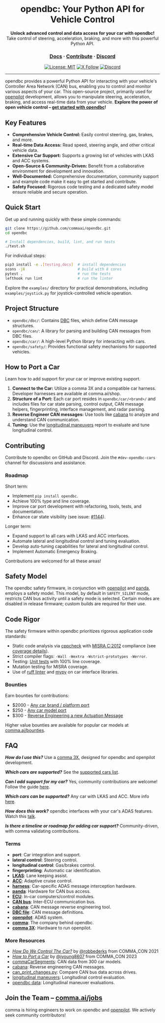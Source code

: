 <div align="center" style="text-align: center;">

<h1>opendbc: Your Python API for Vehicle Control</h1>
<p>
  <b>Unlock advanced control and data access for your car with opendbc!</b>
  <br>
  Take control of steering, acceleration, braking, and more with this powerful Python API.
</p>

<h3>
  <a href="https://docs.comma.ai">Docs</a>
  <span> · </span>
  <a href="https://github.com/commaai/openpilot/blob/master/docs/CONTRIBUTING.md">Contribute</a>
  <span> · </span>
  <a href="https://discord.comma.ai">Discord</a>
</h3>

[![License: MIT](https://img.shields.io/badge/License-MIT-yellow.svg)](LICENSE)
[![X Follow](https://img.shields.io/twitter/follow/comma_ai)](https://x.com/comma_ai)
[![Discord](https://img.shields.io/discord/469524606043160576)](https://discord.comma.ai)

</div>

---

opendbc provides a powerful Python API for interacting with your vehicle's Controller Area Network (CAN) bus, enabling you to control and monitor various aspects of your car. This open-source project, primarily used for [openpilot](https://github.com/commaai/openpilot) development, allows you to manipulate steering, acceleration, braking, and access real-time data from your vehicle.  **Explore the power of open vehicle control – [get started with opendbc](https://github.com/commaai/opendbc)!**

## Key Features

*   **Comprehensive Vehicle Control:** Easily control steering, gas, brakes, and more.
*   **Real-time Data Access:** Read speed, steering angle, and other critical vehicle data.
*   **Extensive Car Support:**  Supports a growing list of vehicles with LKAS and ACC systems.
*   **Open-Source & Community-Driven:** Benefit from a collaborative environment for development and innovation.
*   **Well-Documented:** Comprehensive documentation, community support and example code make it easy to get started and contribute.
*   **Safety Focused:**  Rigorous code testing and a dedicated safety model ensure reliable and secure operation.

## Quick Start

Get up and running quickly with these simple commands:

```bash
git clone https://github.com/commaai/opendbc.git
cd opendbc

# Install dependencies, build, lint, and run tests
./test.sh
```

For individual steps:

```bash
pip3 install -e .[testing,docs]  # install dependencies
scons -j8                        # build with 8 cores
pytest .                         # run the tests
lefthook run lint                # run the linter
```

Explore the `examples/` directory for practical demonstrations, including `examples/joystick.py` for joystick-controlled vehicle operation.

## Project Structure

*   `opendbc/dbc/`:  Contains [DBC](https://en.wikipedia.org/wiki/CAN_bus#DBC) files, which define CAN message structures.
*   `opendbc/can/`:  A library for parsing and building CAN messages from DBC files.
*   `opendbc/car/`: A high-level Python library for interacting with cars.
*   `opendbc/safety/`:  Provides functional safety mechanisms for supported vehicles.

## How to Port a Car

Learn how to add support for your car or improve existing support.

1.  **Connect to the Car:** Utilize a comma 3X and a compatible car harness. Developer harnesses are available at comma.ai/shop.
2.  **Structure of a Port:**  Each car port resides in `opendbc/car/<brand>/` and includes files for car state parsing, control output, CAN message helpers, fingerprinting, interface management, and radar parsing.
3.  **Reverse Engineer CAN messages:** Use tools like [cabana](https://github.com/commaai/openpilot/tree/master/tools/cabana) to analyze and understand CAN communication.
4.  **Tuning:** Use the [longitudinal maneuvers](https://github.com/commaai/openpilot/tree/master/tools/longitudinal_maneuvers) report to evaluate and tune longitudinal control.

## Contributing

Contribute to opendbc on GitHub and Discord.  Join the `#dev-opendbc-cars` channel for discussions and assistance.

### Roadmap

Short term:

*   Implement `pip install opendbc`.
*   Achieve 100% type and line coverage.
*   Improve car port development with refactoring, tools, tests, and documentation.
*   Enhance car state visibility (see issue: [#1144](https://github.com/commaai/opendbc/issues/1144)).

Longer term:

*   Expand support to all cars with LKAS and ACC interfaces.
*   Automate lateral and longitudinal control and tuning evaluation.
*   Develop auto-tuning capabilities for lateral and longitudinal control.
*   Implement Automatic Emergency Braking.

Contributions are welcomed for all these areas!

## Safety Model

The opendbc safety firmware, in conjunction with [openpilot](https://github.com/commaai/openpilot) and [panda](https://comma.ai/shop/panda), employs a safety model. This model, by default in `SAFETY_SILENT` mode, restricts CAN bus activity until a safety mode is selected. Certain modes are disabled in release firmware; custom builds are required for their use.

## Code Rigor

The safety firmware within opendbc prioritizes rigorous application code standards:

*   Static code analysis via [cppcheck](https://github.com/danmar/cppcheck/) with [MISRA C:2012](https://misra.org.uk/) compliance (see [coverage details](opendbc/safety/tests/misra/coverage_table)).
*   Strict compiler flags: `-Wall -Wextra -Wstrict-prototypes -Werror`.
*   Testing: [Unit tests](opendbc/safety/tests) with 100% line coverage.
*   Mutation testing for MISRA coverage.
*   Use of [ruff linter](https://github.com/astral-sh/ruff) and [mypy](https://mypy-lang.org/) on car interface libraries.

### Bounties

Earn bounties for contributions:

*   $2000 -  [Any car brand / platform port](https://github.com/orgs/commaai/projects/26/views/1?pane=issue&itemId=47913774)
*   $250 - [Any car model port](https://github.com/orgs/commaai/projects/26/views/1?pane=issue&itemId=47913790)
*   $300 - [Reverse Engineering a new Actuation Message](https://github.com/orgs/commaai/projects/26/views/1?pane=issue&itemId=73445563)

Higher value bounties are available for popular car models at [comma.ai/bounties](comma.ai/bounties).

## FAQ

***How do I use this?*** Use a [comma 3X](https://comma.ai/shop/comma-3x), designed for opendbc and openpilot development.

***Which cars are supported?*** See the [supported cars list](docs/CARS.md).

***Can I add support for my car?*** Yes, community contributions are welcome!  Follow the guide [here](https://github.com/commaai/opendbc/blob/docs/README.md#how-to-port-a-car).

***Which cars can be supported?*** Any car with LKAS and ACC.  More info [here](https://github.com/commaai/openpilot/blob/master/docs/CARS.md#dont-see-your-car-here).

***How does this work?***  opendbc interfaces with your car's ADAS features. Watch this [talk](https://www.youtube.com/watch?v=FL8CxUSfipM).

***Is there a timeline or roadmap for adding car support?*** Community-driven, with comma validating contributions.

### Terms

*   **port**: Car integration and support.
*   **lateral control**: Steering control.
*   **longitudinal control**: Gas/brakes control.
*   **fingerprinting**: Automatic car identification.
*   **[LKAS](https://en.wikipedia.org/wiki/Lane_departure_warning_system)**: Lane keeping assist.
*   **[ACC](https://en.wikipedia.org/wiki/Adaptive_cruise_control)**: Adaptive cruise control.
*   **[harness](https://comma.ai/shop/car-harness)**: Car-specific ADAS message interception hardware.
*   **[panda](https://github.com/commaai/panda)**: Hardware for CAN bus access.
*   **[ECU](https://en.wikipedia.org/wiki/Electronic_control_unit)**: In-car computers/control modules.
*   **[CAN bus](https://en.wikipedia.org/wiki/CAN_bus)**: Inter-ECU communication bus.
*   **[cabana](https://github.com/commaai/openpilot/tree/master/tools/cabana#readme)**: CAN message reverse engineering tool.
*   **[DBC file](https://en.wikipedia.org/wiki/CAN_bus#DBC)**: CAN message definitions.
*   **[openpilot](https://github.com/commaai/openpilot)**: ADAS system.
*   **[comma](https://github.com/commaai)**: The company behind opendbc.
*   **[comma 3X](https://comma.ai/shop/comma-3x)**:  Hardware to run openpilot.

### More Resources

*   [*How Do We Control The Car?*](https://www.youtube.com/watch?v=nNU6ipme878&pp=ygUoY29tbWEgY29uIDIwMjEgaG93IGRvIHdlIGNvbnRyb2wgdGhlIGNhcg%3D%3D) by [@robbederks](https://github.com/robbederks) from COMMA_CON 2021
*   [*How to Port a Car*](https://www.youtube.com/watch?v=XxPS5TpTUnI&t=142s&pp=ygUPamFzb24gY29tbWEgY29u) by [@jyoung8607](https://github.com/jyoung8607) from COMMA_CON 2023
*   [commaCarSegments](https://huggingface.co/datasets/commaai/commaCarSegments): CAN data from 300 car models.
*   [cabana](https://github.com/commaai/openpilot/tree/master/tools/cabana#readme): Reverse engineering CAN messages.
*   [can_print_changes.py](https://github.com/commaai/openpilot/blob/master/selfdrive/debug/can_print_changes.py):  Compare CAN bus data across drives.
*   [longitudinal maneuvers](https://github.com/commaai/openpilot/tree/master/tools/longitudinal_maneuvers): Longitudinal control evaluation.
*   [opendbc data](https://commaai.github.io/opendbc-data/): Longitudinal maneuver evaluations.

## Join the Team – [comma.ai/jobs](https://comma.ai/jobs)

comma is hiring engineers to work on opendbc and [openpilot](https://github.com/commaai/openpilot).  We actively seek community contributors!